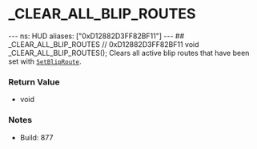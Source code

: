 # _CLEAR_ALL_BLIP_ROUTES

--- ns: HUD aliases: ["0xD12882D3FF82BF11"] --- ## _CLEAR_ALL_BLIP_ROUTES  // 0xD12882D3FF82BF11 void _CLEAR_ALL_BLIP_ROUTES();  Clears all active blip routes that have been set with [`SetBlipRoute`](#_0x4F7D8A9BFB0B43E9).

### Return Value
* void

### Notes
* Build: 877

